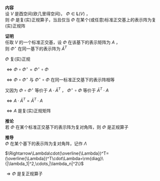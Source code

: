 **内容**  
设 $V$ 是酉空间(欧几里得空间)， $\Phi\in\mathbf{L}(V)$ ，  
则 $\Phi$ 是复(实)正规算子，当且仅当 $\Phi$ 在某个(或任意)标准正交基上的表示阵为复(实)正规阵  
  
**证明**  
任取 $V$ 的一个标准正交基，设 $\Phi$ 在该基下的表示矩阵为 $A$ ，  
则 $\Phi^\star$ 在同一基下的表示阵为 $\bar{A}^T$   
  
 $\Phi$ 复(实)正规  
  
 $\Leftrightarrow\Phi\circ\Phi^\star=\Phi^\star\circ\Phi$   
  
 $\Leftrightarrow\Phi\circ\Phi^\star$ 与 $\Phi^\star\circ\Phi$ 在同一标准正交基下的表示阵相等  
  
又因为 $\Phi\circ\Phi^\star$ 等价于 $A\cdot\bar{A}^T$ ， $\Phi^\star\circ\Phi$ 等价于 $\bar{A}^T\cdot A$   
  
 $\Leftrightarrow A\cdot\bar{A}^T=\bar{A}^T\cdot A$   
  
 $\Leftrightarrow A$ 是复(实)正规矩阵  
  
**推论**  
若 $\Phi$ 在某个标准正交基下的表示阵为复对角阵，则 $\Phi$ 是正规算子  
  
**推导**  
 $\Phi$ 在某个基下的表示阵为复对角阵，记作 $\Lambda$   
  
 $\Rightarrow\Lambda\cdot(\overline{\Lambda})^T=(\overline{\Lambda})^T\cdot\Lambda=\rm{diag}\{|\lambda_1|^2,\cdots,|\lambda_n|^2\}$   
  
 $\Rightarrow\Phi$ 是复正规算子  
